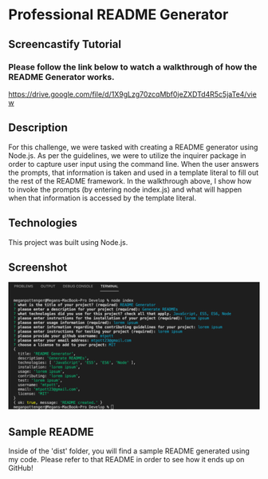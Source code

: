 # Professional README Generator

## Screencastify Tutorial
### Please follow the link below to watch a walkthrough of how the README Generator works.
https://drive.google.com/file/d/1X9gLzg70zcqMbf0jeZXDTd4R5c5jaTe4/view

## Description
For this challenge, we were tasked with creating a README generator using Node.js. As per the guidelines, we were to utilize the inquirer package in order to capture user input using the command line. When the user answers the prompts, that information is taken and used in a template literal to fill out the rest of the README framework. In the walkthrough above, I show how to invoke the prompts (by entering node index.js) and what will happen when that information is accessed by the template literal.

## Technologies
This project was built using Node.js.

## Screenshot
![inquirer-walkthrough](./images/inquirer-terminal-example.png)

## Sample README
Inside of the 'dist' folder, you will find a sample README generated using my code. Please refer to that README in order to see how it ends up on GitHub!